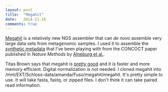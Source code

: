 ```yaml
---
layout: post
title:  "Megahit"
date:   2014-11-16
comments: true
---
```


[Megahit](https://github.com/voutcn/megahit) is a relatively new NGS assembler that can *de novo* assemble very large data sets from metagenomic samples. I used it to assemble the [synthetic metadata](https://export.uppmax.uu.se/b2010008/projects-public/concoct-paper-data/) that I've been playing with from the CONCOCT paper published in *Nature Methods* by [Alneburg et al.](http://www-ncbi-nlm-nih-gov.proxy.lib.umich.edu/pubmed/?term=binning+metagenomic+contigs+by+coverage+and+composition). 

Titas Brown says that megahit is [pretty good](http://ivory.idyll.org/blog/2014-how-good-is-megahit.html) and it is faster and more memory efficient. Digital normalization is not needed. I cloned megahit into /mnt/EXT/Schloss-data/amanda/Fuso/megahit/megahit. It's pretty simple to use. It will take fasta, fastq, or zipped files. I don't think it can take paired read information.


